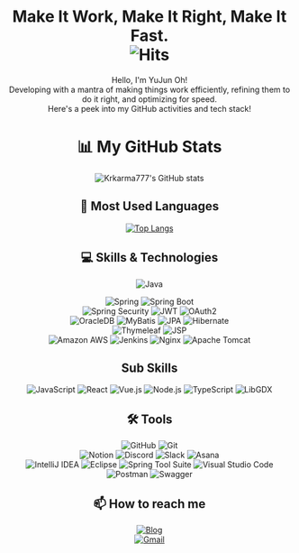 <div align="center">


#  Make It Work, Make It Right, Make It Fast.<br> ![Hits](https://hits.seeyoufarm.com/api/count/incr/badge.svg?url=https%3A%2F%2Fgithub.com%2Fkrkarma777)

Hello, I'm YuJun Oh!<br>Developing with a mantra of making things work efficiently, refining them to do it right, and optimizing for speed.<br> Here's a peek into my GitHub activities and tech stack!

# 📊 My GitHub Stats
![Krkarma777's GitHub stats](https://github-readme-stats.vercel.app/api?username=krkarma777&show_icons=true&theme=radical)

## 🚀 Most Used Languages
[![Top Langs](https://github-readme-stats.vercel.app/api/top-langs/?username=krkarma777&layout=compact&theme=radical)](https://github.com/anuraghazra/github-readme-stats)

## 💻 Skills & Technologies

![Java](https://img.shields.io/badge/Java-F89820?style=flat-square&logo=java&logoColor=white)

![Spring](https://img.shields.io/badge/Spring-6DB33F?style=flat-square&logo=spring&logoColor=white)
![Spring Boot](https://img.shields.io/badge/SpringBoot-6DB33F?style=flat-square&logo=spring-boot&logoColor=white)<br>
![Spring Security](https://img.shields.io/badge/SpringSecurity-6DB33F?style=flat-square&logo=spring-security&logoColor=white)
![JWT](https://img.shields.io/badge/JWT-000000?style=flat-square&logo=json-web-tokens&logoColor=white)
![OAuth2](https://img.shields.io/badge/OAuth2-3E2C00?style=flat-square&logo=oauth&logoColor=white)<br>
![OracleDB](https://img.shields.io/badge/OracleDB-F80000?style=flat-square&logo=oracle&logoColor=white)
![MyBatis](https://img.shields.io/badge/MyBatis-%23FF0000.svg?&style=flat-square&logo=mybatis&logoColor=white)
![JPA](https://img.shields.io/badge/JPA-007396?style=flat-square&logo=java&logoColor=white)
![Hibernate](https://img.shields.io/badge/Hibernate-59666C?style=flat-square&logo=hibernate&logoColor=white)<br>
![Thymeleaf](https://img.shields.io/badge/Thymeleaf-%23005C0F.svg?&style=flat-square&logo=thymeleaf&logoColor=white)
![JSP](https://img.shields.io/badge/JSP-007396?style=flat-square&logo=java&logoColor=white)<br>
![Amazon AWS](https://img.shields.io/badge/AmazonAWS-232F3E?style=flat-square&logo=amazon-aws&logoColor=white)
![Jenkins](https://img.shields.io/badge/Jenkins-D24939?style=flat-square&logo=jenkins&logoColor=white)
![Nginx](https://img.shields.io/badge/Nginx-269539?style=flat-square&logo=nginx&logoColor=white)
![Apache Tomcat](https://img.shields.io/badge/Apache%20Tomcat-F8DC75?style=flat-square&logo=apache-tomcat&logoColor=black)
<br>

## Sub Skills
![JavaScript](https://img.shields.io/badge/JavaScript-F7DF1E?style=flat-square&logo=javascript&logoColor=black)
![React](https://img.shields.io/badge/React-61DAFB?style=flat-square&logo=react&logoColor=white)
![Vue.js](https://img.shields.io/badge/Vue.js-4FC08D?style=flat-square&logo=vue-dot-js&logoColor=white)
![Node.js](https://img.shields.io/badge/Node.js-339933?style=flat-square&logo=node-dot-js&logoColor=white)
![TypeScript](https://img.shields.io/badge/TypeScript-3178c6?style=flat-square&logo=typescript&logoColor=white)
![LibGDX](https://img.shields.io/badge/LibGDX-F89820?style=flat-square&logo=libgdx&logoColor=white)<br>

## 🛠 Tools

![GitHub](https://img.shields.io/badge/GitHub-100000?style=flat-square&logo=github&logoColor=white)
![Git](https://img.shields.io/badge/Git-F05032?style=flat-square&logo=git&logoColor=white)<br>
![Notion](https://img.shields.io/badge/Notion-000000?style=flat-square&logo=notion&logoColor=white)
![Discord](https://img.shields.io/badge/Discord-7289DA?style=flat-square&logo=discord&logoColor=white)
![Slack](https://img.shields.io/badge/Slack-4A154B?style=flat-square&logo=slack&logoColor=white)
![Asana](https://img.shields.io/badge/Asana-273347?style=flat-square&logo=asana&logoColor=white)<br>
![IntelliJ IDEA](https://img.shields.io/badge/IntelliJIDEA-000000?style=flat-square&logo=intellij-idea&logoColor=white)
![Eclipse](https://img.shields.io/badge/Eclipse-2C2255?style=flat-square&logo=eclipse&logoColor=white)
![Spring Tool Suite](https://img.shields.io/badge/STS-6DB33F?style=flat-square&logo=spring&logoColor=white)
![Visual Studio Code](https://img.shields.io/badge/VisualStudioCode-007ACC?style=flat-square&logo=visual-studio-code&logoColor=white)<br>
![Postman](https://img.shields.io/badge/Postman-FF6C37?style=flat-square&logo=postman&logoColor=white)
![Swagger](https://img.shields.io/badge/Swagger-85EA2D?style=flat-square&logo=swagger&logoColor=black)

## 📫 How to reach me

[![Blog](https://img.shields.io/badge/Blog-Naver-green?style=flat-square&logo=naver&logoColor=white)](https://blog.naver.com/krkarma777)<br>
[![Gmail](https://img.shields.io/badge/Gmail-D14836?style=flat-square&logo=gmail&logoColor=white)](mailto:krkarma777@gmail.com)




</div>
